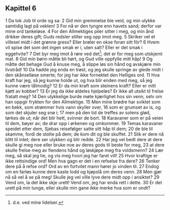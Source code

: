 ## Kapittel 6

1 Da tok Job til orde og sa:
2 Gid min gremmelse ble veid, og min ulykke samtidig lagt på vekten!
3 For nå er den tyngre enn havets sand; derfor var mine ord tankeløse.
4 For den Allmektiges piler sitter i meg, og min ånd drikker deres gift; Guds redsler stiller seg opp imot meg.
5 Skriker vel et villesel midt i det grønne gress? Eller brøler en okse foran sitt fôr?
6 Hvem vil spise det som det ingen smak er i, uten salt? Eller er det smak i eggehvite?
7 Det byr meg imot å røre ved det[^1]; det er for meg som utskjemt mat.
8 Gid min bønn måtte bli hørt, og Gud ville oppfylle mitt håp!
9 Og måtte det behage Gud å knuse meg, å slippe løs sin hånd og avskjære min livstråd!
10 Da hadde jeg enda en trøst, og jeg skulle springe av glede midt i den skånselløse smerte; for jeg har ikke fornektet den Helliges ord.
11 Hva kraft har jeg, så jeg kunne holde ut, og hva blir enden med meg, så jeg kunne være tålmodig?
12 Er da min kraft som steinens kraft? Eller er mitt kjøtt av kobber?
13 Er jeg da ikke aldeles hjelpeløs? Er ikke all utsikt til frelse fratatt meg?
14 Den ulykkelige burde møte kjærlighet hos sin venn, selv om han oppgir frykten for den Allmektige.
15 Men mine brødre har sviktet som en bekk, som strømmer hvis vann skyller over,
16 som er grumset av is, og som det skjuler seg snø i;
17 men på den tid de treffes av solens glød, tørkes de ut; når det blir hett, svinner de bort.
18 Karavaner som er på veien til dem, bøyer av; de drar opp i ørkenen og omkommer.
19 Temas karavaner speidet etter dem, Sjebas reisefølger satte sitt håp til dem;
20 de ble til skamme, fordi de stolte på dem; de kom dit og ble skuffet.
21 Slik er dere nå blitt til intet; dere ser ulykken og blir redde.
22 Har jeg vel bedt dere at dere skulle gi meg noe eller bruke noe av deres gods til beste for meg,
23 at dere skulle frelse meg av fiendens hånd og løskjøpe meg fra voldsmenn?
24 Lær meg, så skal jeg tie, og vis meg hvori jeg har faret vill!
25 Hvor kraftige er ikke rettsindige ord! Men hva gagn er det i en refselse fra dere?
26 Tenker dere på å refse ord? Ord av en fortvilet mann hører jo vinden til.
27 Endog om en farløs kunne dere kaste lodd og kjøpslå om deres venn.
28 Men gjør nå så vel å se på meg! Skulle jeg vel ville lyve dere midt opp i ansiktet?
29 Vend om, la det ikke skje urett! Vend om, jeg har enda rett i dette.
30 Er det urett på min tunge, eller skulle min gane ikke merke hva som er ondt?

[^1]:  d.e. ved mine lidelser.

